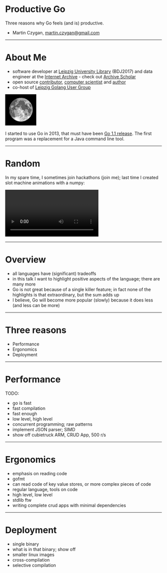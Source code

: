 # Productive Go

Three reasons why Go feels (and is) productive.

* Martin Czygan, <martin.czygan@gmail.com>

----

# About Me

* software developer at [Leipzig University Library](https://ub.uni-leipzig.de) (BDJ2017) and data engineer at the
  [Internet Archive](https://archive.org) - check out [Archive Scholar](https://scholar.archive.org)
* open source [contributor](https://github.com/miku), [computer scientist](https://dblp.org/search?q=martin+czygan) and [author](https://g.co/kgs/Dka5z8)
* co-host of [Leipzig Golang User Group](https://golangleipzig.space/)

![](static/moon_phase.gif)

I started to use Go in 2013, that must have been [Go 1.1
release](https://golang.org/doc/devel/release.html). The first program was a
replacement for a Java command line tool.

----

# Random

In my spare time, I sometimes join hackathons (join me); last time I created
slot machine animations with a numpy:

![](static/dvm-011431.webm)

----

# Overview

* all languages have (significant) tradeoffs
* in this talk I want to highlight positive aspects of the language; there are
  many more
* Go is not great because of a single killer feature; in fact none of the
  highlights is that extraordinary, but the sum adds up
* I believe, Go will become more popular (slowly) because it does less (and less can be more)

----

# Three reasons

* Performance
* Ergonomics
* Deployment

----

# Performance

TODO:

* go is fast
* fast compilation
* fast enough
* low level, high level
* concurrent programming; raw patterns
* implement JSON parser; SIMD
* show off cubietruck ARM, CRUD App, 500 r/s

----

# Ergonomics

* emphasis on reading code
* gofmt
* can read code of key value stores, or more complex pieces of code
* regular language, tools on code
* high level, low level
* stdlib ftw
* writing complete crud apps with minimal dependencies

----

# Deployment

* single binary
* what is in that binary; show off
* smaller linux images
* cross-compilation
* selective compilation

